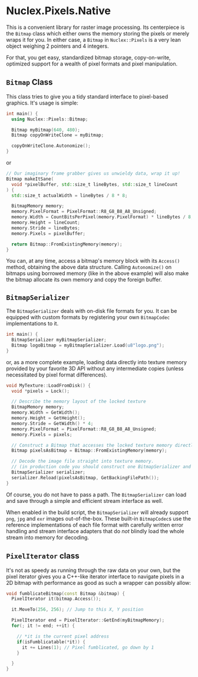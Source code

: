 Nuclex.Pixels.Native
====================

This is a convenient library for raster image processing. Its centerpiece
is the `Bitmap` class which either owns the memory storing the pixels or
merely wraps it for you. In either case, a `Bitmap` in `Nuclex::Pixels`
is a very lean object weighing 2 pointers and 4 integers.

For that, you get easy, standardized bitmap storage, copy-on-write,
optimized support for a wealth of pixel formats and pixel manipulation.


`Bitmap` Class
--------------

This class tries to give you a tidy standard interface to pixel-based
graphics. It's usage is simple:

```cpp
int main() {
  using Nuclex::Pixels::Bitmap;

  Bitmap myBitmap(640, 480);
  Bitmap copyOnWriteClone = myBitmap;

  copyOnWriteClone.Autonomize();
}
```

or

```cpp
// Our imaginary frame grabber gives us unwieldy data, wrap it up!
Bitmap makeItSane(
  void *pixelBuffer, std::size_t lineBytes, std::size_t lineCount
) {
  std::size_t actualWidth = lineBytes / 8 * 8;

  BitmapMemory memory;
  memory.PixelFormat = PixelFormat::R8_G8_B8_A8_Unsigned;
  memory.Width = CountBitsPerPixel(memory.PixelFormat) * lineBytes / 8;
  memory.Height = lineCount;
  memory.Stride = lineBytes;
  memory.Pixels = pixelBuffer;

  return Bitmap::FromExistingMemory(memory);
}
```

You can, at any time, access a bitmap's memory block with its `Access()`
method, obtaining the above data structure. Calling `Autonomize()` on
bitmaps using borrowed memory (like in the above example) will also make
the bitmap allocate its own memory and copy the foreign buffer.


`BitmapSerializer`
------------------

The `BitmapSerializer` deals with on-disk file formats for you. It can be
equipped with custom formats by registering your own `BitmapCodec`
implementations to it.

```cpp
int main() {
  BitmapSerializer myBitmapSerializer;
  Bitmap logoBitmap = myBitmapSerializer.Load(u8"logo.png");
}
```

or, as a more complete example, loading data directly into texture memory
provided by your favorite 3D API without any intermediate copies (unless
necessitated by pixel format differences).

```cpp
void MyTexture::LoadFromDisk() {
  void *pixels = Lock();

  // Describe the memory layout of the locked texture
  BitmapMemory memory;
  memory.Width = GetWidth();
  memory.Height = GetHeight();
  memory.Stride = GetWidth() * 4;
  memory.PixelFormat = PixelFormat::R8_G8_B8_A8_Unsigned;
  memory.Pixels = pixels;

  // Construct a Bitmap that accesses the locked texture memory directly
  Bitmap pixelsAsBitmap = Bitmap::FromExistingMemory(memory);

  // Decode the image file straight into texture memory.
  // (in production code you should construct one BitmapSerializer and reuse it)
  BitmapSerializer serializer;
  serializer.Reload(pixelsAsBitmap, GetBackingFilePath());
}
```

Of course, you do not have to pass a path. The `BitmapSerializer` can load
and save through a simple and efficient stream interface as well.

When enabled in the build script, the `BitmapSerializer` will already support
`png`, `jpg` and `exr` images out-of-the-box. These built-in `BitmapCodec`s use
the reference implementations of each file format with carefully written
error handling and stream interface adapters that do *not* blindly load the whole
stream into memory for decoding.


`PixelIterator` class
---------------------

It's not as speedy as running through the raw data on your own, but the pixel
iterator gives you a C++-like iterator interface to navigate pixels in
a 2D bitmap with performance as good as such a wrapper can possibly allow:

```cpp
void fumblicateBitmap(const Bitmap &bitmap) {
  PixelIterator it(bitmap.Access());

  it.MoveTo(256, 256); // Jump to this X, Y position

  PixelIterator end = PixelIterator::GetEnd(myBitmapMemory);
  for(; it != end; ++it) {

    // *it is the current pixel address
    if(isFumblicatable(*it)) {
      it += Lines(1); // Pixel fumblicated, go down by 1
    }

  }
}
```
